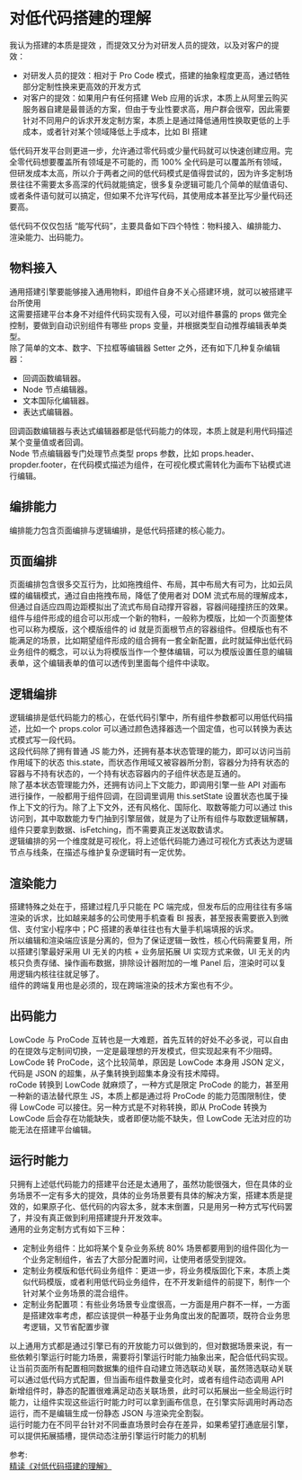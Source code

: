 # 对低代码搭建的理解
我认为搭建的本质是提效 ，而提效又分为对研发人员的提效，以及对客户的提效：  
- 对研发人员的提效：相对于 Pro Code 模式，搭建的抽象程度更高，通过牺牲部分定制性换来更高效的开发方式
- 对客户的提效：如果用户有任何搭建 Web 应用的诉求，本质上从阿里云购买服务器自建是最普适的方案，但由于专业性要求高，用户群会很窄，因此需要针对不同用户的诉求开发定制方案，本质上是通过降低通用性换取更低的上手成本，或者针对某个领域降低上手成本，比如 BI 搭建

低代码开发平台则更进一步，允许通过零代码或少量代码就可以快速创建应用。完全零代码想要覆盖所有领域是不可能的，而 100% 全代码是可以覆盖所有领域，但研发成本太高，所以介于两者之间的低代码模式是值得尝试的，因为许多定制场景往往不需要太多高深的代码就能搞定，很多复杂逻辑可能几个简单的赋值语句、或者条件语句就可以搞定，但如果不允许写代码，其使用成本甚至比写少量代码还要高。  

低代码不仅仅包括 “能写代码”，主要具备如下四个特性：物料接入、编排能力、渲染能力、出码能力。  

## 物料接入
通用搭建引擎要能够接入通用物料，即组件自身不关心搭建环境，就可以被搭建平台所使用  
这需要搭建平台本身不对组件代码实现有入侵，可以对组件暴露的 props 做完全控制，要做到自动识别组件有哪些 props 变量，并根据类型自动推荐编辑表单类型。  
除了简单的文本、数字、下拉框等编辑器 Setter 之外，还有如下几种复杂编辑器：  
- 回调函数编辑器。
- Node 节点编辑器。
- 文本国际化编辑器。
- 表达式编辑器。

回调函数编辑器与表达式编辑器都是低代码能力的体现，本质上就是利用代码描述某个变量值或者回调。  
Node 节点编辑器专门处理节点类型 props 参数，比如 props.header、propder.footer，在代码模式描述为组件，在可视化模式需转化为画布下钻模式进行编辑。  

## 编排能力
编排能力包含页面编排与逻辑编排，是低代码搭建的核心能力。  
## 页面编排
页面编排包含很多交互行为，比如拖拽组件、布局，其中布局大有可为，比如云凤蝶的编辑模式，通过自由拖拽布局，降低了使用者对 DOM 流式布局的理解成本，但通过自适应四周边距模拟出了流式布局自动撑开容器，容器间碰撞挤压的效果。  
组件与组件形成的组合可以形成一个新的物料，一般称为模版，比如一个页面整体也可以称为模版，这个模版组件的 id 就是页面根节点的容器组件。但模版也有不能满足的场景，比如期望组件形成的组合拥有一套全新配置，此时就延伸出低代码业务组件的概念，可以认为将模版当作一个整体编辑，可以为模版设置任意的编辑表单，这个编辑表单的值可以透传到里面每个组件中读取。  
## 逻辑编排
逻辑编排是低代码能力的核心，在低代码引擎中，所有组件参数都可以用低代码描述，比如一个 props.color 可以通过颜色选择器选一个固定值，也可以转换为表达式模式写一段代码。  
这段代码除了拥有普通 JS 能力外，还拥有基本状态管理的能力，即可以访问当前作用域下的状态 this.state，而状态作用域又被容器所分割，容器分为持有状态的容器与不持有状态的，一个持有状态容器内的子组件状态是互通的。  
除了基本状态管理能力外，还拥有访问上下文能力，即调用引擎一些 API 对画布进行操作，一般都用于组件回调，在回调里调用 this.setState 设置状态也属于操作上下文的行为。除了上下文外，还有风格化、国际化、取数等能力可以通过 this 访问到，其中取数能力专门抽到引擎层做，就是为了让所有组件与取数逻辑解耦，组件只要拿到数据、isFetching，而不需要真正发送取数请求。  
逻辑编排的另一个维度就是可视化，将上述低代码能力通过可视化方式表达为逻辑节点与线条，在描述与维护复杂逻辑时有一定优势。  
## 渲染能力
搭建特殊之处在于，搭建过程几乎只能在 PC 端完成，但发布后的应用往往有多端渲染的诉求，比如越来越多的公司使用手机查看 BI 报表，甚至报表需要嵌入到微信、支付宝小程序中；PC 搭建的表单往往也有大量手机端填报的诉求。  
所以编辑和渲染端应该是分离的，但为了保证逻辑一致性，核心代码需要复用，所以搭建引擎最好采用 UI 无关的内核 + 业务层拓展 UI 实现方式来做，UI 无关的内核只负责存储、操作画布数据，排除设计器附加的一堆 Panel 后，渲染时可以复用逻辑内核往往就足够了。  
组件的跨端复用也是必须的，现在跨端渲染的技术方案也有不少。  
## 出码能力
LowCode 与 ProCode 互转也是一大难题，首先互转的好处不必多说，可以自由的在提效与定制间切换，一定是最理想的开发模式，但实现起来有不少阻碍。  
 LowCode 转 ProCode，这个比较简单，原因是 LowCode 本身用 JSON 定义，代码是 JSON 的超集，从子集转换到超集本身没有技术障碍。  
 roCode 转换到 LowCode 就麻烦了，一种方式是限定 ProCode 的能力，甚至用一种新的语法替代原生 JS，本质上都是通过将 ProCode 的能力范围限制住，使得 LowCode 可以接住。另一种方式是不对称转换，即从 ProCode 转换为 LowCode 后会存在功能缺失，或者即便功能不缺失，但 LowCode 无法对应的功能无法在搭建平台编辑。  
 ## 运行时能力
只拥有上述低代码能力的搭建平台还是太通用了，虽然功能很强大，但在具体的业务场景不一定有多大的提效，具体的业务场景要有具体的解决方案，搭建本质是提效的，如果原子化、低代码的内容太多，就本末倒置，只是用另一种方式写代码罢了，并没有真正做到利用搭建提升开发效率。  
通用的业务定制方式有如下三种：  
- 定制业务组件：比如将某个复杂业务系统 80% 场景都要用到的组件固化为一个业务定制组件，省去了大部分配置时间，让使用者感受到提效。
- 定制业务模版和低代码业务组件：更进一步，将业务模版固化下来，本质上类似代码模版，或者利用低代码业务组件，在不开发新组件的前提下，制作一个针对某个业务场景的混合组件。
- 定制业务配置项：有些业务场景专业度很高，一方面是用户群不一样，一方面是搭建效率考虑，都应该提供一种基于业务角度出发的配置项，既符合业务思考逻辑，又节省配置步骤

以上通用方式都是通过引擎已有的开放能力可以做到的，但对数据场景来说，有一些依赖引擎运行时能力场景，需要将引擎运行时能力抽象出来，配合低代码实现。  
让当前页面所有配置相同数据集的组件自动建立筛选联动关联，虽然筛选联动关联可以通过低代码方式配置，但当画布组件数量变化时，或者有组件动态调用 API 新增组件时，静态的配置很难满足动态关联场景，此时可以拓展出一些全局运行时能力，让组件实现这些运行时能力时可以拿到画布信息，在引擎实际调用时再动态运行，而不是编辑生成一份静态 JSON 与渲染完全割裂。  
运行时能力在不同平台针对不同垂直场景时会存在差异，如果希望打通底层引擎，可以提供拓展插槽，提供动态注册引擎运行时能力的机制

参考:  
[精读《对低代码搭建的理解》](https://juejin.cn/post/6854573211552579592?utm_source=gold_browser_extension)
